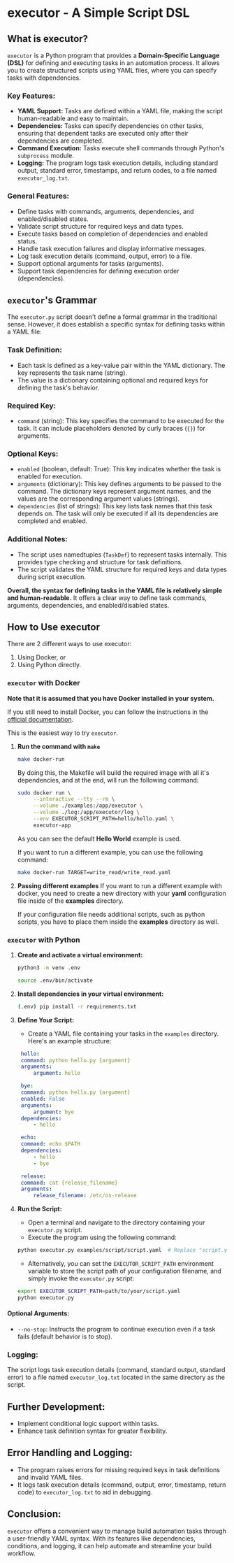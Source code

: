 # **executor - A Simple Script DSL**

## **What is executor?**

`executor` is a Python program that provides a **Domain-Specific Language (DSL)** for defining and executing tasks in an automation process. It allows you to create structured scripts using YAML files, where you can specify tasks with dependencies.

### **Key Features:**

- **YAML Support:** Tasks are defined within a YAML file, making the script human-readable and easy to maintain.
- **Dependencies:** Tasks can specify dependencies on other tasks, ensuring that dependent tasks are executed only after their dependencies are completed.
- **Command Execution:** Tasks execute shell commands through Python's `subprocess` module.
- **Logging:** The program logs task execution details, including standard output, standard error, timestamps, and return codes, to a file named `executor_log.txt`.

### **General Features:**

- Define tasks with commands, arguments, dependencies, and enabled/disabled states.
- Validate script structure for required keys and data types.
- Execute tasks based on completion of dependencies and enabled status.
- Handle task execution failures and display informative messages.
- Log task execution details (command, output, error) to a file.
- Support optional arguments for tasks (arguments).
- Support task dependencies for defining execution order (dependencies).

## **`executor`'s Grammar**

The `executor.py` script doesn't define a formal grammar in the traditional sense. However, it does establish a specific syntax for defining tasks within a YAML file:

### **Task Definition:**

* Each task is defined as a key-value pair within the YAML dictionary. The key represents the task name (string).
* The value is a dictionary containing optional and required keys for defining the task's behavior.

### **Required Key:**

* `command` (string): This key specifies the command to be executed for the task. It can include placeholders denoted by curly braces (`{}`) for arguments.

### **Optional Keys:**

* `enabled` (boolean, default: True): This key indicates whether the task is enabled for execution.
* `arguments` (dictionary): This key defines arguments to be passed to the command. The dictionary keys represent argument names, and the values are the corresponding argument values (strings).
* `dependencies` (list of strings): This key lists task names that this task depends on. The task will only be executed if all its dependencies are completed and enabled.

### **Additional Notes:**

* The script uses namedtuples (`TaskDef`) to represent tasks internally. This provides type checking and structure for task definitions.
* The script validates the YAML structure for required keys and data types during script execution.

**Overall, the syntax for defining tasks in the YAML file is relatively simple and human-readable.** It offers a clear way to define task commands, arguments, dependencies, and enabled/disabled states.

## **How to Use executor**

There are 2 different ways to use executor:

1. Using Docker, or
2. Using Python directly.

### `executor` with Docker

**Note that it is assumed that you have Docker installed in your system.**

If you still need to install Docker, you can follow the instructions in the [official documentation](https://docs.docker.com/engine/install/).

This is the easiest way to try `executor`.

1. **Run the command with `make`**
   ```bash
   make docker-run
   ```
   By doing this, the Makefile will build the required image with all it's dependencies, and at the end, will run the following command:
   ```bash
   sudo docker run \
        --interactive --tty --rm \
        --volume ./examples:/app/executor \
        --volume ./log:/app/executor/log \
        --env EXECUTOR_SCRIPT_PATH=hello/hello.yaml \
        executor-app
   ```
   As you can see the default **Hello World** example is used.

   If you want to run a different example, you can use the following command:
   ```bash
   make docker-run TARGET=write_read/write_read.yaml
   ```

2. **Passing different examples**
   If you want to run a different example with docker, you need to create a new directory with your **yaml** configuration file inside of the **examples** directory.

   If your configuration file needs additional scripts, such as python scripts, you have to place them inside the **examples** directory as well.

### `executor` with Python

1. **Create and activate a virtual environment:**
   ```bash
   python3 -m venv .env
   ```

   ```bash
   source .env/bin/activate
   ```

2. **Install dependencies in your virtual environment:**
    ```bash
   (.env) pip install -r requirements.txt
   ```

3. **Define Your Script:**
   - Create a YAML file containing your tasks in the `examples` directory. Here's an example structure:

   ```yaml
    hello:
    command: python hello.py {argument}
    arguments:
        argument: hello

    bye:
    command: python hello.py {argument}
    enabled: False
    arguments:
        argument: bye
    dependencies:
        - hello

    echo:
    command: echo $PATH
    dependencies:
        - hello
        - bye

    release:
    command: cat {release_filename}
    arguments:
        release_filename: /etc/os-release
   ```

4. **Run the Script:**
   - Open a terminal and navigate to the directory containing your `executor.py` script.
   - Execute the program using the following command:

   ```bash
   python executor.py examples/script/script.yaml  # Replace "script.yaml" with your actual configuration filename
   ```

   - Alternatively, you can set the `EXECUTOR_SCRIPT_PATH` environment variable to store the script path of your configuration filename, and simply invoke the `executor.py` script:

   ```bash
   export EXECUTOR_SCRIPT_PATH=path/to/your/script.yaml
   python executor.py
   ```

#### **Optional Arguments:**

- `--no-stop`: Instructs the program to continue execution even if a task fails (default behavior is to stop).

### **Logging**:

The script logs task execution details (command, standard output, standard error) to a file named `executor_log.txt` located in the same directory as the script.

## **Further Development**:

- Implement conditional logic support within tasks.
- Enhance task definition syntax for greater flexibility.

## **Error Handling and Logging:**

- The program raises errors for missing required keys in task definitions and invalid YAML files.
- It logs task execution details (command, output, error, timestamp, return code) to `executor_log.txt` to aid in debugging.

## **Conclusion:**

`executor` offers a convenient way to manage build automation tasks through a user-friendly YAML syntax. With its features like dependencies, conditions, and logging, it can help automate and streamline your build workflow.
